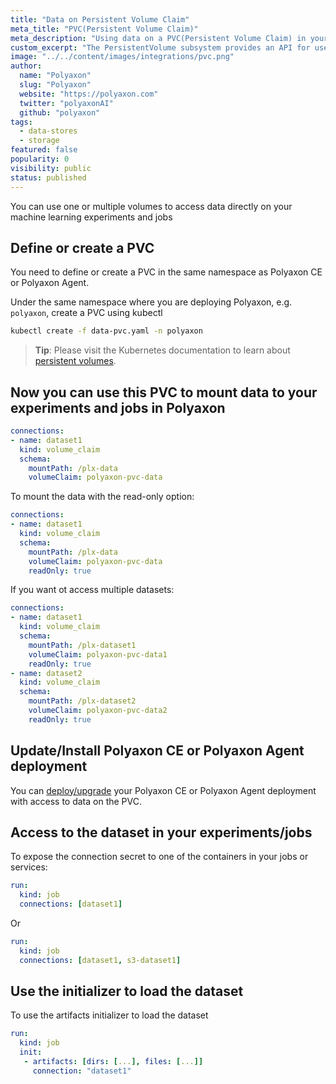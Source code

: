 ```yaml
---
title: "Data on Persistent Volume Claim"
meta_title: "PVC(Persistent Volume Claim)"
meta_description: "Using data on a PVC(Persistent Volume Claim) in your Polyaxon experiments and jobs. Polyaxon allows users to connect to one or multiple PVCs to access data directly on your machine learning experiments and jobs."
custom_excerpt: "The PersistentVolume subsystem provides an API for users and administrators that abstracts details of how storage is provided from how it is consumed."
image: "../../content/images/integrations/pvc.png"
author:
  name: "Polyaxon"
  slug: "Polyaxon"
  website: "https://polyaxon.com"
  twitter: "polyaxonAI"
  github: "polyaxon"
tags:
  - data-stores
  - storage
featured: false
popularity: 0
visibility: public
status: published
---
```


You can use one or multiple volumes to access data directly on your machine learning experiments and jobs

## Define or create a PVC

You need to define or create a PVC in the same namespace as Polyaxon CE or Polyaxon Agent.

Under the same namespace where you are deploying Polyaxon, e.g. `polyaxon`, create a PVC using kubectl

```bash
kubectl create -f data-pvc.yaml -n polyaxon
```

> **Tip**: Please visit the Kubernetes documentation to learn about [persistent volumes](https://kubernetes.io/docs/concepts/storage/persistent-volumes/).

## Now you can use this PVC to mount data to your experiments and jobs in Polyaxon

```yaml
connections:
- name: dataset1
  kind: volume_claim
  schema:
    mountPath: /plx-data
    volumeClaim: polyaxon-pvc-data
```

To mount the data with the read-only option:


```yaml
connections:
- name: dataset1
  kind: volume_claim
  schema:
    mountPath: /plx-data
    volumeClaim: polyaxon-pvc-data
    readOnly: true
```

If you want ot access multiple datasets:

```yaml
connections:
- name: dataset1
  kind: volume_claim
  schema:
    mountPath: /plx-dataset1
    volumeClaim: polyaxon-pvc-data1
    readOnly: true
- name: dataset2
  kind: volume_claim
  schema:
    mountPath: /plx-dataset2
    volumeClaim: polyaxon-pvc-data2
    readOnly: true
```

## Update/Install Polyaxon CE or Polyaxon Agent deployment

You can [deploy/upgrade](/docs/setup/) your Polyaxon CE or Polyaxon Agent deployment with access to data on the PVC.

## Access to the dataset in your experiments/jobs

To expose the connection secret to one of the containers in your jobs or services:

```yaml
run:
  kind: job
  connections: [dataset1]
```

Or

```yaml
run:
  kind: job
  connections: [dataset1, s3-dataset1]
```

## Use the initializer to load the dataset

To use the artifacts initializer to load the dataset

```yaml
run:
  kind: job
  init:
   - artifacts: [dirs: [...], files: [...]]
     connection: "dataset1"
```
